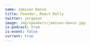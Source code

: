 ```yaml
---
name: Jamison Dance
title: Founder, React Rally
twitter: jergason
image: img/speakers/jamison-dance.jpg
is-podcast: true
is-event: false
current: true
---
```

